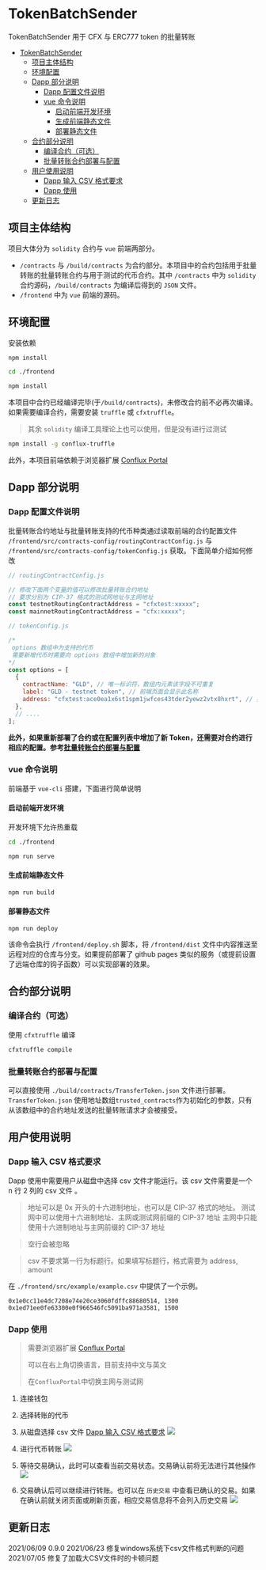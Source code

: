# TokenBatchSender

TokenBatchSender 用于 CFX 与 ERC777 token 的批量转账

- [TokenBatchSender](#tokenbatchsender)
  - [项目主体结构](#项目主体结构)
  - [环境配置](#环境配置)
  - [Dapp 部分说明](#dapp-部分说明)
    - [Dapp 配置文件说明](#dapp-配置文件说明)
    - [vue 命令说明](#vue-命令说明)
      - [启动前端开发环境](#启动前端开发环境)
      - [生成前端静态文件](#生成前端静态文件)
      - [部署静态文件](#部署静态文件)
  - [合约部分说明](#合约部分说明)
    - [编译合约（可选）](#编译合约可选)
    - [批量转账合约部署与配置](#批量转账合约部署与配置)
  - [用户使用说明](#用户使用说明)
    - [Dapp 输入 CSV 格式要求](#dapp-输入-csv-格式要求)
    - [Dapp 使用](#dapp-使用)
  - [更新日志](#更新日志)

## 项目主体结构

项目大体分为 `solidity` 合约与 `vue` 前端两部分。

- `/contracts` 与 `/build/contracts` 为合约部分。本项目中的合约包括用于批量转账的批量转账合约与用于测试的代币合约。其中 `/contracts` 中为 `solidity` 合约源码，`/build/contracts` 为编译后得到的 `JSON` 文件。
- `/frontend` 中为 `vue` 前端的源码。

## 环境配置

安装依赖

```bash
npm install

cd ./frontend

npm install
```

本项目中合约已经编译完毕(于`/build/contracts`)，未修改合约前不必再次编译。  
如果需要编译合约，需要安装 `truffle` 或 `cfxtruffle`。

> 其余 `solidity` 编译工具理论上也可以使用，但是没有进行过测试

```bash
npm install -g conflux-truffle
```

此外，本项目前端依赖于浏览器扩展 [Conflux Portal](https://portal.confluxnetwork.org/)

## Dapp 部分说明

### Dapp 配置文件说明

批量转账合约地址与批量转账支持的代币种类通过读取前端的合约配置文件 `/frontend/src/contracts-config/routingContractConfig.js` 与 `/frontend/src/contracts-config/tokenConfig.js` 获取。下面简单介绍如何修改

```javascript
// routingContractConfig.js

// 修改下面两个变量的值可以修改批量转账合约地址
// 要求分别为 CIP-37 格式的测试网地址与主网地址
const testnetRoutingContractAddress = "cfxtest:xxxxx";
const mainnetRoutingContractAddress = "cfx:xxxxx";
```

```javascript
// tokenConfig.js

/*
 options 数组中为支持的代币
 需要新增代币时需要向 options 数组中增加新的对象
*/
const options = [
  {
    contractName: "GLD", // 唯一标识符，数组内元素该字段不可重复
    label: "GLD - testnet token", // 前端页面会显示此名称
    address: "cfxtest:ace0ea1x6st1spm1jwfces43tder2yewz2vtx8hxrt", // 要求为 CIP-37 格式的地址
  },
  // ....
];
```

**此外，如果重新部署了合约或在配置列表中增加了新 Token，还需要对合约进行相应的配置。参考[批量转账合约部署与配置](#批量转账合约部署与配置)**

### vue 命令说明

前端基于 `vue-cli` 搭建，下面进行简单说明

#### 启动前端开发环境

开发环境下允许热重载

```bash
cd ./frontend

npm run serve
```

#### 生成前端静态文件

```bash
npm run build
```

#### 部署静态文件

```
npm run deploy
```

该命令会执行 `/frontend/deploy.sh` 脚本，将 `/frontend/dist` 文件中内容推送至远程对应的仓库与分支。如果提前部署了 github pages 类似的服务（或提前设置了远端仓库的钩子函数）可以实现部署的效果。

## 合约部分说明

### 编译合约（可选）

使用 `cfxtruffle` 编译

```bash
cfxtruffle compile
```

### 批量转账合约部署与配置

可以直接使用 `./build/contracts/TransferToken.json` 文件进行部署。`TransferToken.json` 使用地址数组`trusted_contracts`作为初始化的参数，只有从该数组中的合约地址发送的批量转账请求才会被接受。

## 用户使用说明

### Dapp 输入 CSV 格式要求

Dapp 使用中需要用户从磁盘中选择 csv 文件才能运行。该 csv 文件需要是一个 n 行 2 列的 csv 文件 。

> 地址可以是 0x 开头的十六进制地址，也可以是 CIP-37 格式的地址。
> 测试网中可以使用十六进制地址、主网或测试网前缀的 CIP-37 地址
> 主网中只能使用十六进制地址与主网前缀的 CIP-37 地址

> 空行会被忽略

> csv 不要求第一行为标题行。如果填写标题行，格式需要为 address, amount

在 `./frontend/src/example/example.csv` 中提供了一个示例。

```csv
0x1e0cc11e4dc7208e74e20ce3060fdffc88680514, 1300
0x1ed71ee0fe63300e0f966546fc5091ba971a3581, 1500
```

### Dapp 使用

> 需要浏览器扩展 [Conflux Portal](https://portal.confluxnetwork.org/)
>
> 可以在右上角切换语言，目前支持中文与英文
>
> 在`ConfluxPortal`中切换主网与测试网

1. 连接钱包
2. 选择转账的代币
3. 从磁盘选择 csv 文件 [Dapp 输入 CSV 格式要求](#dapp-输入-csv-格式要求)
   ![](./image/2021-05-30-17-07-11.png)

4. 进行代币转账
   ![](./image/2021-05-30-17-08-19.png)

5. 等待交易确认，此时可以查看当前交易状态。交易确认前将无法进行其他操作
   ![](./image/2021-05-30-17-09-52.png)

6. 交易确认后可以继续进行转账。也可以在 `历史交易` 中查看已确认的交易。如果在确认前就关闭页面或刷新页面，相应交易信息将不会列入历史交易
   ![](./image/2021-05-30-17-12-27.png)

## 更新日志

2021/06/09 0.9.0
2021/06/23 修复windows系统下csv文件格式判断的问题
2021/07/05 修复了加载大CSV文件时的卡顿问题
